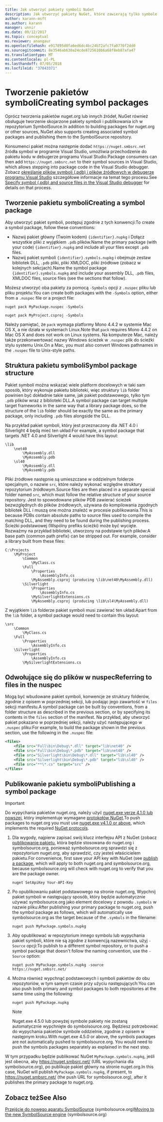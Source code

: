 ```yaml
---
title: Jak utworzyć pakiety symboli NuGet
description: Jak utworzyć pakiety NuGet, które zawierają tylko symbole, aby zapewnić obsługę debugowania innych pakietów NuGet w programie Visual Studio.
author: karann-msft
ms.author: karann
manager: unnir
ms.date: 09/12/2017
ms.topic: conceptual
ms.reviewer: anangaur
ms.openlocfilehash: e917895d0fa6ed6dc4bc24b72afc7fa0770f2dd0
ms.sourcegitcommit: 8e3546ab630a24cde8725610b6a68f8eb87afa47
ms.translationtype: MT
ms.contentlocale: pl-PL
ms.lasthandoff: 07/05/2018
ms.locfileid: "37843371"
---
```

# <a name="creating-symbol-packages"></a><span data-ttu-id="95713-103">Tworzenie pakietów symboli</span><span class="sxs-lookup"><span data-stu-id="95713-103">Creating symbol packages</span></span>

<span data-ttu-id="95713-104">Oprócz tworzenia pakietów nuget.org lub innych źródeł, NuGet również obsługuje tworzenie skojarzone pakiety symboli i publikowania ich w repozytorium SymbolSource.</span><span class="sxs-lookup"><span data-stu-id="95713-104">In addition to building packages for nuget.org or other sources, NuGet also supports creating associated symbol packages and publishing them to the SymbolSource repository.</span></span>

<span data-ttu-id="95713-105">Konsumenci pakiet można następnie dodać `https://nuget.smbsrc.net` źródła symbol w programie Visual Studio, umożliwia przechodzenie do pakietu kodu w debugerze programu Visual Studio.</span><span class="sxs-lookup"><span data-stu-id="95713-105">Package consumers can then add `https://nuget.smbsrc.net` to their symbol sources in Visual Studio, which allows stepping into package code in the Visual Studio debugger.</span></span> <span data-ttu-id="95713-106">Zobacz [określanie plików symboli (.pdb) i plików źródłowych w debugerze programu Visual Studio](/visualstudio/debugger/specify-symbol-dot-pdb-and-source-files-in-the-visual-studio-debugger) szczegółowe informacje na temat tego procesu.</span><span class="sxs-lookup"><span data-stu-id="95713-106">See [Specify symbol (.pdb) and source files in the Visual Studio debugger](/visualstudio/debugger/specify-symbol-dot-pdb-and-source-files-in-the-visual-studio-debugger) for details on that process.</span></span>

## <a name="creating-a-symbol-package"></a><span data-ttu-id="95713-107">Tworzenie pakietu symboli</span><span class="sxs-lookup"><span data-stu-id="95713-107">Creating a symbol package</span></span>

<span data-ttu-id="95713-108">Aby utworzyć pakiet symboli, postępuj zgodnie z tych konwencji:</span><span class="sxs-lookup"><span data-stu-id="95713-108">To create a symbol package, follow these conventions:</span></span>

- <span data-ttu-id="95713-109">Nazwij pakiet główny (Twoim kodem) `{identifier}.nupkg` i Dołącz wszystkie pliki z wyjątkiem `.pdb` plików.</span><span class="sxs-lookup"><span data-stu-id="95713-109">Name the primary package (with your code) `{identifier}.nupkg` and include all your files except `.pdb` files.</span></span>
- <span data-ttu-id="95713-110">Nazwij pakiet symboli `{identifier}.symbols.nupkg` i obejmuje zestaw bibliotek DLL, `.pdb` pliki, pliki XMLDOC, pliki źródłowe (zobacz w kolejnych sekcjach).</span><span class="sxs-lookup"><span data-stu-id="95713-110">Name the symbol package `{identifier}.symbols.nupkg` and include your assembly DLL, `.pdb` files, XMLDOC files, source files (see the sections that follow).</span></span>

<span data-ttu-id="95713-111">Możesz utworzyć oba pakiety za pomocą `-Symbols` opcji z `.nuspec` pliku lub pliku projektu:</span><span class="sxs-lookup"><span data-stu-id="95713-111">You can create both packages with the `-Symbols` option, either from a `.nuspec` file or a project file:</span></span>

```cli
nuget pack MyPackage.nuspec -Symbols

nuget pack MyProject.csproj -Symbols
```

<span data-ttu-id="95713-112">Należy pamiętać, że `pack` wymaga platformy Mono 4.4.2 w systemie Mac OS X, a nie działa w systemach Linux.</span><span class="sxs-lookup"><span data-stu-id="95713-112">Note that `pack` requires Mono 4.4.2 on Mac OS X and does not work on Linux systems.</span></span> <span data-ttu-id="95713-113">Na komputerze Mac, należy także przekonwertować nazwy Windows ścieżek w `.nuspec` plik do ścieżki stylu systemu Unix.</span><span class="sxs-lookup"><span data-stu-id="95713-113">On a Mac, you must also convert Windows pathnames in the `.nuspec` file to Unix-style paths.</span></span>

## <a name="symbol-package-structure"></a><span data-ttu-id="95713-114">Struktura pakietu symboli</span><span class="sxs-lookup"><span data-stu-id="95713-114">Symbol package structure</span></span>

<span data-ttu-id="95713-115">Pakiet symboli można wskazać wiele platform docelowych w taki sam sposób, który wykonuje pakietu biblioteki, więc struktury `lib` folder powinien być dokładnie takie same, jak pakiet podstawowego, tylko tym `.pdb` plików wraz z biblioteki DLL.</span><span class="sxs-lookup"><span data-stu-id="95713-115">A symbol package can target multiple target frameworks in the same way that a library package does, so the structure of the `lib` folder should be exactly the same as the primary package, only including `.pdb` files alongside the DLL.</span></span>

<span data-ttu-id="95713-116">Na przykład pakiet symboli, który jest przeznaczony dla .NET 4.0 i Silverlight 4 będą mieć ten układ:</span><span class="sxs-lookup"><span data-stu-id="95713-116">For example, a symbol package that targets .NET 4.0 and Silverlight 4 would have this layout:</span></span>

    \lib
        \net40
            \MyAssembly.dll
            \MyAssembly.pdb
        \sl40
            \MyAssembly.dll
            \MyAssembly.pdb

<span data-ttu-id="95713-117">Pliki źródłowe następnie są umieszczane w oddzielnym folderze specjalnym, o nazwie `src`, które należy wykonać względne struktury repozytorium źródłowym.</span><span class="sxs-lookup"><span data-stu-id="95713-117">Source files are then placed in a separate special folder named `src`, which must follow the relative structure of your source repository.</span></span> <span data-ttu-id="95713-118">Jest to spowodowane plików PDB zawierać ścieżek bezwzględnych do plików źródłowych, używana do kompilowania zgodnych bibliotek DLL i muszą one można znaleźć w procesie publikowania.</span><span class="sxs-lookup"><span data-stu-id="95713-118">This is because PDBs contain absolute paths to source files used to compile the matching DLL, and they need to be found during the publishing process.</span></span> <span data-ttu-id="95713-119">Ścieżki podstawowej (Wspólny prefiks ścieżki) może być wycięte. Rozważmy na przykład biblioteki, utworzony na podstawie tych plików:</span><span class="sxs-lookup"><span data-stu-id="95713-119">A base path (common path prefix) can be stripped out. For example, consider a library built from these files:</span></span>

    C:\Projects
        \MyProject
            \Common
                \MyClass.cs
            \Full
                \Properties
                    \AssemblyInfo.cs
                \MyAssembly.csproj (producing \lib\net40\MyAssembly.dll)
            \Silverlight
                \Properties
                    \AssemblyInfo.cs
                \MySilverlightExtensions.cs
                \MyAssembly.csproj (producing \lib\sl4\MyAssembly.dll)

<span data-ttu-id="95713-120">Z wyjątkiem `lib` folderze pakiet symboli musi zawierać ten układ:</span><span class="sxs-lookup"><span data-stu-id="95713-120">Apart from the `lib` folder, a symbol package would need to contain this layout:</span></span>

    \src
        \Common
            \MyClass.cs
        \Full
            \Properties
                \AssemblyInfo.cs
        \Silverlight
            \Properties
                \AssemblyInfo.cs
            \MySilverlightExtensions.cs

## <a name="referring-to-files-in-the-nuspec"></a><span data-ttu-id="95713-121">Odwołujące się do plików w nuspec</span><span class="sxs-lookup"><span data-stu-id="95713-121">Referring to files in the nuspec</span></span>

<span data-ttu-id="95713-122">Mogą być wbudowane pakiet symboli, konwencje ze struktury folderów, zgodnie z opisem w poprzedniej sekcji, lub podając jego zawartość w `files` sekcji manifestu.</span><span class="sxs-lookup"><span data-stu-id="95713-122">A symbol package can be built by conventions, from a folder structure as described in the previous section, or by specifying its contents in the `files` section of the manifest.</span></span> <span data-ttu-id="95713-123">Na przykład, aby utworzyć pakiet pokazano w poprzedniej sekcji, należy użyć następującego w `.nuspec` pliku:</span><span class="sxs-lookup"><span data-stu-id="95713-123">For example, to build the package shown in the previous section, use the following in the `.nuspec` file:</span></span>

```xml
<files>
    <file src="Full\bin\Debug\*.dll" target="lib\net40" />
    <file src="Full\bin\Debug\*.pdb" target="lib\net40" />
    <file src="Silverlight\bin\Debug\*.dll" target="lib\sl40" />
    <file src="Silverlight\bin\Debug\*.pdb" target="lib\sl40" />
    <file src="**\*.cs" target="src" />
</files>
```

## <a name="publishing-a-symbol-package"></a><span data-ttu-id="95713-124">Publikowanie pakietu symboli</span><span class="sxs-lookup"><span data-stu-id="95713-124">Publishing a symbol package</span></span>

> [!Important]
> <span data-ttu-id="95713-125">Do wypychania pakietów nuget.org, należy użyć [nuget.exe verze 4.1.0 lub nowszej](https://www.nuget.org/downloads), który implementuje wymagane [protokołów NuGet](../api/nuget-protocols.md).</span><span class="sxs-lookup"><span data-stu-id="95713-125">To push packages to nuget.org you must use [nuget.exe v4.1.0 or above](https://www.nuget.org/downloads), which implements the required [NuGet protocols](../api/nuget-protocols.md).</span></span>

1. <span data-ttu-id="95713-126">Dla wygody, najpierw zapisać swój klucz interfejsu API z NuGet (zobacz [publikowanie pakietu](../create-packages/publish-a-package.md), która będzie stosowana do nuget.org i symbolsource.org, ponieważ symbolsource.org sprawdzi się z repozytorium nuget.org, aby sprawdzić, czy jesteś właścicielem pakietu.</span><span class="sxs-lookup"><span data-stu-id="95713-126">For convenience, first save your API key with NuGet (see [publish a package](../create-packages/publish-a-package.md), which will apply to both nuget.org and symbolsource.org, because symbolsource.org will check with nuget.org to verify that you are the package owner.</span></span>

    ```cli
    nuget SetApiKey Your-API-Key
    ```

2. <span data-ttu-id="95713-127">Po opublikowaniu pakiet podstawowego na stronie nuget.org, Wypchnij pakiet symboli w następujący sposób, który będzie automatycznie używać symbolsource.org jako element docelowy z powodu `.symbols` w nazwie pliku:</span><span class="sxs-lookup"><span data-stu-id="95713-127">After publishing your primary package to nuget.org, push the symbol package as follows, which will automatically use symbolsource.org as the target because of the `.symbols` in the filename:</span></span>

    ```cli
    nuget push MyPackage.symbols.nupkg
    ```

3. <span data-ttu-id="95713-128">Aby opublikować w repozytorium innego symbolu lub wypychania pakiet symboli, które nie są zgodne z konwencją nazewnictwa, użyj `-Source` opcji:</span><span class="sxs-lookup"><span data-stu-id="95713-128">To publish to a different symbol repository, or to push a symbol package that doesn't follow the naming convention, use the `-Source` option:</span></span>

    ```cli
    nuget push MyPackage.symbols.nupkg -source https://nuget.smbsrc.net/
    ```

4. <span data-ttu-id="95713-129">Można również wypchnąć podstawowych i symboli pakietów do obu repozytoriów, w tym samym czasie przy użyciu następujących:</span><span class="sxs-lookup"><span data-stu-id="95713-129">You can also push both primary and symbol packages to both repositories at the same time using the following:</span></span>

    ```cli
    nuget push MyPackage.nupkg
    ```

   > [!Note]
   > <span data-ttu-id="95713-130">Nuget.exe 4.5.0 lub powyżej symbole pakiety nie zostaną automatycznie wypchnięte do symbolsource.org. Będziesz potrzebować do wypychania pakietów symbole oddzielnie, zgodnie z opisem w następnym kroku.</span><span class="sxs-lookup"><span data-stu-id="95713-130">With nuget.exe 4.5.0 or above, the symbols packages are not automatically pushed to symbolsource.org. You would need to push the symbols packages separately as explained in the next step.</span></span>
   
<span data-ttu-id="95713-131">W tym przypadku będzie publikować NuGet `MyPackage.symbols.nupkg`, jeśli jest obecna, aby https://nuget.smbsrc.net/ (URL wypychania dla symbolsource.org), po publikuje pakiet główny na stronie nuget.org.</span><span class="sxs-lookup"><span data-stu-id="95713-131">In this case, NuGet will publish `MyPackage.symbols.nupkg`, if present, to https://nuget.smbsrc.net/ (the push URL for symbolsource.org), after it publishes the primary package to nuget.org.</span></span>

## <a name="see-also"></a><span data-ttu-id="95713-132">Zobacz też</span><span class="sxs-lookup"><span data-stu-id="95713-132">See Also</span></span>

<span data-ttu-id="95713-133">[Przejście do nowego aparatu SymbolSource](https://tripleemcoder.com/2015/10/04/moving-to-the-new-symbolsource-engine/) (symbolsource.org)</span><span class="sxs-lookup"><span data-stu-id="95713-133">[Moving to the new SymbolSource engine](https://tripleemcoder.com/2015/10/04/moving-to-the-new-symbolsource-engine/) (symbolsource.org)</span></span>
